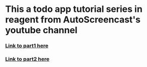 # This a todo app tutorial series in reagent from AutoScreencast's youtube channel

### [Link to part1 here](https://www.youtube.com/watch?v=aGk-fRW4t-U)
### [Link to part2 here](https://www.youtube.com/watch?v=_HNzDguFqnw)
